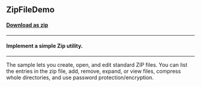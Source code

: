 ## ZipFileDemo
#### [Download as zip](https://grapecity.github.io/DownGit/#/home?url=https://github.com/GrapeCity/ComponentOne-WinForms-Samples/tree/master/NetFramework\Zip\VB\ZipFileDemo)
____
#### Implement a simple Zip utility.
____
The sample lets you create, open, and edit standard ZIP files. You can list the entries in the zip file, add, remove, expand, or view files, compress whole directories, and use password protection/encryption. 
